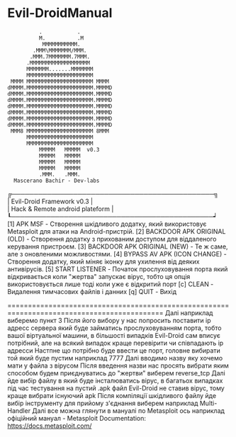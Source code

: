 # Evil-DroidManual

              .           .                                                                                                                                          
              M.          .M                                                                                                                                         
               MMMMMMMMMMM.                                                                                                                                          
            .MMM\MMMMMMM/MMM.                                                                                                                                        
           .MMM.7MMMMMMM.7MMM.                                                                                                                                       
          .MMMMMMMMMMMMMMMMMMM                                                                                                                                       
          MMMMMMM.......MMMMMMM                                                                                                                                      
          MMMMMMMMMMMMMMMMMMMMM                                                                                                                                      
     MMMM MMMMMMMMMMMMMMMMMMMMM MMMM                                                                                                                                 
    dMMMM.MMMMMMMMMMMMMMMMMMMMM.MMMMD                                                                                                                                
    dMMMM.MMMMMMMMMMMMMMMMMMMMM.MMMMD                                                                                                                                
    dMMMM.MMMMMMMMMMMMMMMMMMMMM.MMMMD                                                                                                                                
    dMMMM.MMMMMMMMMMMMMMMMMMMMM.MMMMD                                                                                                                                
    dMMMM.MMMMMMMMMMMMMMMMMMMMM.MMMMD                                                                                                                                
    dMMMM.MMMMMMMMMMMMMMMMMMMMM.MMMMD                                                                                                                                
    dMMMM.MMMMMMMMMMMMMMMMMMMMM.MMMMD                                                                                                                                
     MMM8 MMMMMMMMMMMMMMMMMMMMM 8MMM                                                                                                                                 
          MMMMMMMMMMMMMMMMMMMMM                                                                                                                                      
          MMMMMMMMMMMMMMMMMMMMM                                                                                                                                      
              MMMMM   MMMMM  v0.3                                                                                                                                    
              MMMMM   MMMMM                                                                                                                                          
              MMMMM   MMMMM                                                                                                                                          
              MMMMM   MMMMM                                                                                                                                          
              .MMM.   .MMM.                                                                                                                                          
      Mascerano Bachir - Dev-labs                                                                                                                                    
                                                                                                                                                                     
╔──────────────────────────────────────────────╗                                                                                                                     
|          Evil-Droid Framework v0.3           |                                                                                                                     
|      Hack & Remote android plateform         |                                                                                                                     
┖──────────────────────────────────────────────┙                                                                                                                     
[1] APK MSF                           - Створення шкідливого додатку, який використовує Metasploit для атаки на Android-пристрій.
[2] BACKDOOR APK ORIGINAL (OLD)       - Створення додатку з прихованим доступом для віддаленого керування пристроєм.
[3] BACKDOOR APK ORIGINAL (NEW)       - Те ж саме, але з оновленими можливостями.
[4] BYPASS AV APK (ICON CHANGE)       - Створення додатку, який міняє іконку для ухилення від деяких антивірусів.
[5] START LISTENER                    - Початок прослуховування порта який відкривається коли "жертва" запускає вірус, тобто ця опція використовується лише тоді коли уже є відкритий порт
[c] CLEAN                             - Видалення тимчасових файлів і данних
[q] QUIT                              - Вихід

============================================================================================
Далі наприклад виберемо пункт 3
Після його вибору у нас попросить поставити ip адресс сервера який буде займатись прослуховуванням порта, тобто вашої віртуальної машини, в більшості випадків Evil-Droid сам вписує потрібний, але на всякий випадок краще перевірити чи співпадають ip адресси
Настпне що потрібно буде ввести це порт, головне вибирати той який буде пустим наприклад 7777
Далі вводимо назву яку хочемо мати у файла з вірусом
Після введення назви нас просять вибрати яким способом будем приєднуватись до "жертви" виберем reverse_tcp
Далі йде вибір файлу в який буде інсталюватись вірус, в багатьох випадках під час тестування на пустий .apk файл Evil-Droid не ставив вірус, тому краще вибрати існуючий apk
Після компіляції шкідливого файлу йде вибір інструменту для прийому з'єднання виберем наприклад Multi-Handler
Далі все можна глянути в мануалі по Metasploit ось наприклад офіційний мануал - Metasploit Documentation: https://docs.metasploit.com/
